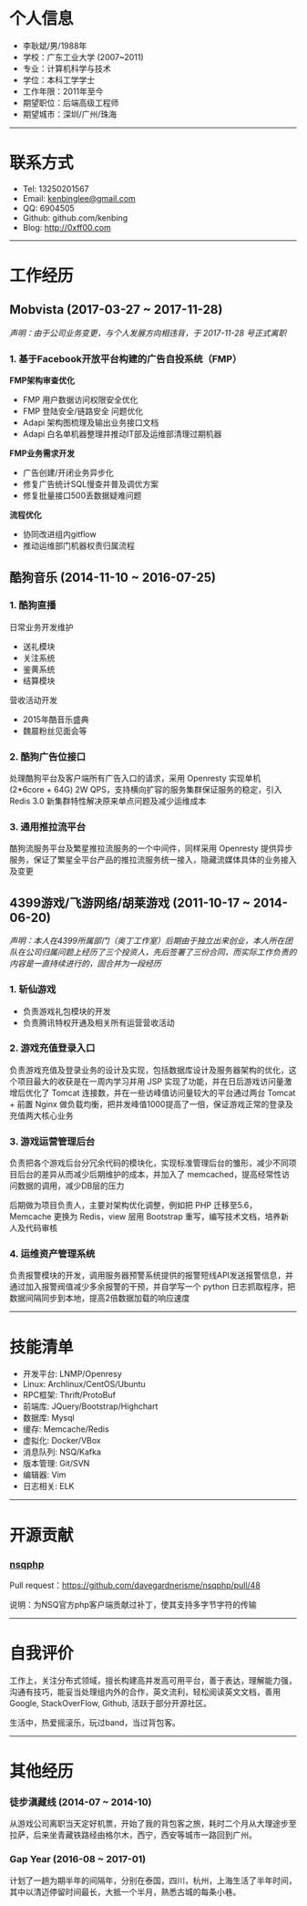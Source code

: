 ﻿# 个人信息

- 李耿斌/男/1988年
- 学校：广东工业大学 (2007~2011)
- 专业：计算机科学与技术
- 学位：本科工学学士
- 工作年限：2011年至今
- 期望职位：后端高级工程师
- 期望城市：深圳/广州/珠海

---

# 联系方式

- Tel: 13250201567
- Email: kenbinglee@gmail.com
- QQ: 6904505
- Github: github.com/kenbing
- Blog: http://0xff00.com

---

# 工作经历


## Mobvista (2017-03-27 ~ 2017-11-28)

*声明：由于公司业务变更，与个人发展方向相违背，于 2017-11-28 号正式离职*

### 1. 基于Facebook开放平台构建的广告自投系统（FMP）

**FMP架构审查优化**

- FMP 用户数据访问权限安全优化
- FMP 登陆安全/链路安全 问题优化
- Adapi 架构图梳理及输出业务接口文档
- Adapi 白名单机器整理并推动IT部及运维部清理过期机器

**FMP业务需求开发**

- 广告创建/开闭业务异步化
- 修复广告统计SQL慢查并普及调优方案
- 修复批量接口500丢数据疑难问题

**流程优化**

- 协同改进组内gitflow
- 推动运维部门机器权责归属流程 


## 酷狗音乐 (2014-11-10 ~ 2016-07-25)

### 1. 酷狗直播

日常业务开发维护

- 送礼模块
- 关注系统
- 鉴黄系统
- 结算模块

营收活动开发

- 2015年酷音乐盛典
- 魏晨粉丝见面会等

### 2. 酷狗广告位接口

处理酷狗平台及客户端所有广告入口的请求，采用 Openresty 实现单机 (2*6core + 64G) 2W QPS，支持横向扩容的服务集群保证服务的稳定，引入 Redis 3.0 新集群特性解决原来单点问题及减少运维成本

### 3. 通用推拉流平台

酷狗流服务平台及繁星推拉流服务的一个中间件，同样采用 Openresty 提供异步服务，保证了繁星全平台产品的推拉流服务统一接入，隐藏流媒体具体的业务接入及变更


## 4399游戏/飞游网络/胡莱游戏 (2011-10-17 ~ 2014-06-20)

*声明：本人在4399所属部门（奥丁工作室）后期由于独立出来创业，本人所在团队在公司归属问题上经历了三个投资人，先后签署了三份合同，而实际工作负责的内容是一直持续进行的，固合并为一段经历*

### 1. 斩仙游戏

- 负责游戏礼包模块的开发
- 负责腾讯特权开通及相关所有运营营收活动

### 2. 游戏充值登录入口

负责游戏充值及登录业务的设计及实现，包括数据库设计及服务器架构的优化，这个项目最大的收获是在一周内学习并用 JSP 实现了功能，并在日后游戏访问量激增后优化了 Tomcat 连接数，并在一些访峰值访问量较大的平台通过两台 Tomcat + 前置 Nginx 做负载均衡，把并发峰值1000提高了一倍，保证游戏正常的登录及充值两大核心业务

### 3. 游戏运营管理后台

负责把各个游戏后台分冗余代码的模块化，实现标准管理后台的雏形，减少不同项目后台的差异从而减少后期维护的成本，并加入了 memcached，提高经常性访问数据的调用，减少DB层的压力

后期做为项目负责人，主要对架构优化调整，例如把 PHP 迁移至5.6，Memcache 更换为 Redis，view 层用 Bootstrap 重写，编写技术文档，培养新人及代码审核

### 4. 运维资产管理系统

负责报警模块的开发，调用服务器预警系统提供的报警短线API发送报警信息，并通过加入报警阀值减少多余报警的干预，并自学写一个 python 日志抓取程序，把数据间隔同步到本地，提高2倍数据加载的响应速度

---

# 技能清单

- 开发平台: LNMP/Openresy
- Linux: Archlinux/CentOS/Ubuntu
- RPC框架: Thrift/ProtoBuf
- 前端库: JQuery/Bootstrap/Highchart
- 数据库: Mysql
- 缓存: Memcache/Redis
- 虚拟化: Docker/VBox
- 消息队列: NSQ/Kafka
- 版本管理: Git/SVN
- 编辑器: Vim
- 日志相关: ELK

---

# 开源贡献

### [nsqphp](https://github.com/davegardnerisme/nsqphp '项目地址')

Pull request：https://github.com/davegardnerisme/nsqphp/pull/48

说明：为NSQ官方php客户端贡献过补丁，使其支持多字节字符的传输

---

# 自我评价 

工作上，关注分布式领域，擅长构建高并发高可用平台，善于表达，理解能力强，沟通有技巧，能妥当处理组内外的合作，英文流利，轻松阅读英文文档，善用 Google, StackOverFlow, Github, 活跃于部分开源社区。

生活中，热爱摇滚乐，玩过band，当过背包客。

---

# 其他经历

### 徒步滇藏线 (2014-07 ~ 2014-10)

从游戏公司离职当天定好机票，开始了我的背包客之旅，耗时二个月从大理途步至拉萨，后来坐青藏铁路经由格尔木，西宁，西安等城市一路回到广州。

### Gap Year (2016-08 ~ 2017-01)

计划了一趟为期半年的间隔年，分别在泰国，四川，杭州，上海生活了半年时间，其中以清迈停留时间最长，大抵一个半月，熟悉古城的每条小巷。
